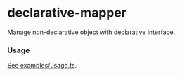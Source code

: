 # declarative-mapper

Manage non-declarative object with declarative interface.

### Usage

[See examples/usage.ts](./examples/usage.ts).
